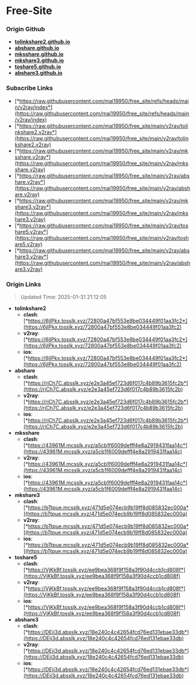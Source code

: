 # Free-Site

### Origin Github

- [**tolinkshare2.github.io**](https://github.com/tolinkshare2/tolinkshare2.github.io)
- [**abshare.github.io**](https://github.com/abshare/abshare.github.io)
- [**mksshare.github.io**](https://github.com/mksshare/mksshare.github.io)
- [**mkshare3.github.io**](https://github.com/mkshare3/mkshare3.github.io)
- [**toshare5.github.io**](https://github.com/toshare5/toshare5.github.io)
- [**abshare3.github.io**](https://github.com/abshare3/abshare3.github.io)

### Subscribe Links

- [*https://raw.githubusercontent.com/mai19950/free_site/refs/heads/main/v2ray/index*](https://raw.githubusercontent.com/mai19950/free_site/refs/heads/main/v2ray/index)
- [*https://raw.githubusercontent.com/mai19950/free_site/main/v2ray/tolinkshare2.v2ray*](https://raw.githubusercontent.com/mai19950/free_site/main/v2ray/tolinkshare2.v2ray)
- [*https://raw.githubusercontent.com/mai19950/free_site/main/v2ray/mksshare.v2ray*](https://raw.githubusercontent.com/mai19950/free_site/main/v2ray/mksshare.v2ray)
- [*https://raw.githubusercontent.com/mai19950/free_site/main/v2ray/abshare.v2ray*](https://raw.githubusercontent.com/mai19950/free_site/main/v2ray/abshare.v2ray)
- [*https://raw.githubusercontent.com/mai19950/free_site/main/v2ray/mkshare3.v2ray*](https://raw.githubusercontent.com/mai19950/free_site/main/v2ray/mkshare3.v2ray)
- [*https://raw.githubusercontent.com/mai19950/free_site/main/v2ray/toshare5.v2ray*](https://raw.githubusercontent.com/mai19950/free_site/main/v2ray/toshare5.v2ray)
- [*https://raw.githubusercontent.com/mai19950/free_site/main/v2ray/abshare3.v2ray*](https://raw.githubusercontent.com/mai19950/free_site/main/v2ray/abshare3.v2ray)

### Origin Links

> Updated Time: 2025-01-31 21:12:05

- **tolinkshare2**
  - **clash**: [*https://6jIPkx.tosslk.xyz/72800a47bf553e8be034449f01aa3fc2*](https://6jIPkx.tosslk.xyz/72800a47bf553e8be034449f01aa3fc2)
  - **v2ray**: [*https://6jIPkx.tosslk.xyz/72800a47bf553e8be034449f01aa3fc2*](https://6jIPkx.tosslk.xyz/72800a47bf553e8be034449f01aa3fc2)
  - **ios**: [*https://6jIPkx.tosslk.xyz/72800a47bf553e8be034449f01aa3fc2*](https://6jIPkx.tosslk.xyz/72800a47bf553e8be034449f01aa3fc2)
- **abshare**
  - **clash**: [*https://riCh7C.absslk.xyz/e2e3a45ef723d6f017c4b89b3615fc2b*](https://riCh7C.absslk.xyz/e2e3a45ef723d6f017c4b89b3615fc2b)
  - **v2ray**: [*https://riCh7C.absslk.xyz/e2e3a45ef723d6f017c4b89b3615fc2b*](https://riCh7C.absslk.xyz/e2e3a45ef723d6f017c4b89b3615fc2b)
  - **ios**: [*https://riCh7C.absslk.xyz/e2e3a45ef723d6f017c4b89b3615fc2b*](https://riCh7C.absslk.xyz/e2e3a45ef723d6f017c4b89b3615fc2b)
- **mksshare**
  - **clash**: [*https://43961M.mcsslk.xyz/a5cb1f6009defff4e8a2919431faa14c*](https://43961M.mcsslk.xyz/a5cb1f6009defff4e8a2919431faa14c)
  - **v2ray**: [*https://43961M.mcsslk.xyz/a5cb1f6009defff4e8a2919431faa14c*](https://43961M.mcsslk.xyz/a5cb1f6009defff4e8a2919431faa14c)
  - **ios**: [*https://43961M.mcsslk.xyz/a5cb1f6009defff4e8a2919431faa14c*](https://43961M.mcsslk.xyz/a5cb1f6009defff4e8a2919431faa14c)
- **mkshare3**
  - **clash**: [*https://bTtpue.mcsslk.xyz/471d5e074ecb9b19ff8d085832ec000a*](https://bTtpue.mcsslk.xyz/471d5e074ecb9b19ff8d085832ec000a)
  - **v2ray**: [*https://bTtpue.mcsslk.xyz/471d5e074ecb9b19ff8d085832ec000a*](https://bTtpue.mcsslk.xyz/471d5e074ecb9b19ff8d085832ec000a)
  - **ios**: [*https://bTtpue.mcsslk.xyz/471d5e074ecb9b19ff8d085832ec000a*](https://bTtpue.mcsslk.xyz/471d5e074ecb9b19ff8d085832ec000a)
- **toshare5**
  - **clash**: [*https://VjKkBf.tosslk.xyz/ee9bea368f9f158a3f90d4ccb1cd808f*](https://VjKkBf.tosslk.xyz/ee9bea368f9f158a3f90d4ccb1cd808f)
  - **v2ray**: [*https://VjKkBf.tosslk.xyz/ee9bea368f9f158a3f90d4ccb1cd808f*](https://VjKkBf.tosslk.xyz/ee9bea368f9f158a3f90d4ccb1cd808f)
  - **ios**: [*https://VjKkBf.tosslk.xyz/ee9bea368f9f158a3f90d4ccb1cd808f*](https://VjKkBf.tosslk.xyz/ee9bea368f9f158a3f90d4ccb1cd808f)
- **abshare3**
  - **clash**: [*https://DEji3d.absslk.xyz/18e240c4c42654fcd76ed131ebae33db*](https://DEji3d.absslk.xyz/18e240c4c42654fcd76ed131ebae33db)
  - **v2ray**: [*https://DEji3d.absslk.xyz/18e240c4c42654fcd76ed131ebae33db*](https://DEji3d.absslk.xyz/18e240c4c42654fcd76ed131ebae33db)
  - **ios**: [*https://DEji3d.absslk.xyz/18e240c4c42654fcd76ed131ebae33db*](https://DEji3d.absslk.xyz/18e240c4c42654fcd76ed131ebae33db)
